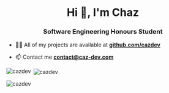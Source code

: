 <h1 align="center">Hi 👋, I'm Chaz</h1>
<h3 align="center">Software Engineering Honours Student</h3>

- 👨‍💻 All of my projects are available at **[github.com/cazdev](https://GitHub.com/cazdev)**

- 📫 Contact me **contact@caz-dev.com**

<p><img align="left" src="https://github-readme-stats.vercel.app/api/top-langs?username=cazdev&show_icons=true&locale=en&layout=compact&theme=nord" alt="cazdev" /></p>

<p>&nbsp;<img align="center" src="https://github-readme-stats.vercel.app/api?username=cazdev&show_icons=true&locale=en&theme=nord" alt="cazdev" /></p>

<p><img align="center" src="https://github-readme-streak-stats.herokuapp.com/?user=cazdev&theme=nord" alt="cazdev" /></p>
